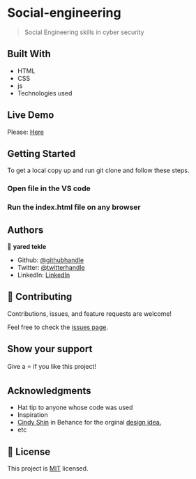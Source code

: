 # Social-engineering

> Social Engineering skills in cyber security

## Built With

- HTML
- CSS
- js
- Technologies used

## Live Demo

Please: [Here]()

## Getting Started

To get a local copy up and run git clone  and follow these steps.

### Open file in the VS code

### Run the index.html file on any browser

## Authors

👤 **yared tekle**

- Github: [@githubhandle](https://github.com/yaredtekle022)
- Twitter: [@twitterhandle](https://twitter.com/YaredTekle22)
- LinkedIn: [LinkedIn](https://www.linkedin.com/in/yared-tekle-5708ba22b)

## 🤝 Contributing

Contributions, issues, and feature requests are welcome!

Feel free to check the [issues page](../../issues/).

## Show your support

Give a ⭐️ if you like this project!

## Acknowledgments

- Hat tip to anyone whose code was used
- Inspiration
- [Cindy Shin](https://www.behance.net/adagio07) in Behance for the orginal [design idea.](https://www.behance.net/gallery/29845175/CC-Global-Summit-2015)
- etc

## 📝 License

This project is [MIT](./MIT.md) licensed.
